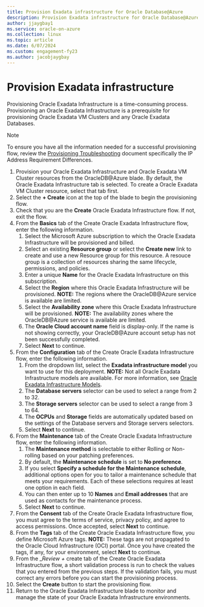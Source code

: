 ```yaml
---
title: Provision Exadata infrastructure for Oracle Database@Azure
description: Provision Exadata infrastructure for Oracle Database@Azure
author: jjaygbay1
ms.service: oracle-on-azure
ms.collection: linux
ms.topic: article
ms.date: 6/07/2024
ms.custom: engagement-fy23
ms.author: jacobjaygbay
---
```


# Provision Exadata infrastructure

Provisioning Oracle Exadata Infrastructure is a time-consuming process. Provisioning an Oracle Exadata Infrastructure is a prerequisite for provisioning Oracle Exadata VM Clusters and any Oracle Exadata Databases.

> [!NOTE]
> To ensure you have all the information needed for a successful provisioning flow, review the [Provisioning Troubleshooting](https://docs.oracle.com/en-us/iaas/odaaz/odaaz-provisioningtroubleshooting.html#GUID-DACCA740-025E-4466-8BB7-AC8C1D23E450) document specifically the IP Address Requirement Differences.

1. Provision your Oracle Exadata Infrastructure and Oracle Exadata VM Cluster resources from the OracleDB@Azure blade. By default, the Oracle Exadata Infrastructure tab is selected. To create a Oracle Exadata VM Cluster resource, select that tab first.
1. Select the __+ Create__ icon at the top of the blade to begin the provisioning flow.
1. Check that you are the __Create__ Oracle Exadata Infrastructure flow. If not, exit the flow.
1. From the __Basics__ tab of the Create Oracle Exadata Infrastructure flow, enter the following information.
   1. Select the Microsoft Azure subscription to which the Oracle Exadata Infrastructure will be provisioned and billed.
   1. Select an existing __Resource group__ or select the __Create new__ link to create and use a new Resource group for this resource. A resouce group is a collection of resources sharing the same lifecycle, permissions, and policies.
   1. Enter a unique __Name__ for the Oracle Exadata Infrastructure on this subscription.
   1. Select the __Region__ where this Oracle Exadata Infrastructure will be provisioned. __NOTE:__ The regions where the OracleDB@Azure service is available are limited.
   1. Select the __Availability zone__ where this Oracle Exadata Infrastructure will be provisioned. __NOTE:__ The availability zones where the OracleDB@Azure service is available are limited.
   1. The __Oracle Cloud account name__ field is display-only. If the name is not showing correctly, your OracleDB@Azure account setup has not been successfully completed.
   1. Select __Next__ to continue.
1. From the __Configuration__ tab of the Create Oracle Exadata Infrastructure flow, enter the following information.
   1. From the dropdown list, select the __Exadata infrastructure model__ you want to use for this deployment. __NOTE:__ Not all Oracle Exadata Infrastructure models are available. For more information, see [Oracle Exadata Infrastructure Models](https://docs.oracle.com/iaas/exadatacloud/exacs/ecs-ovr-x8m-scable-infra.html#GUID-15EB1E00-3898-4718-AD94-81BDE271C843).
   1. The __Database servers__ selector can be used to select a range from 2 to 32.
   1. The __Storage servers__ selector can be used to select a range from 3 to 64.
   1. The __OCPUs__ and __Storage__ fields are automatically updated based on the settings of the Database servers and Storage servers selectors.
   1. Select __Next__ to continue.
1. From the __Maintenance__ tab of the Create Oracle Exadata Infrastructure flow, enter the following information.
   1. The __Maintenance method__ is selectable to either Rolling or Non-rolling based on your patching preferences.
   1. By default, the __Maintenance schedule__ is set to __No preference__.
   1. If you select __Specify a schedule for the Maintenance schedule__, additional options open for you to tailor a maintenance schedule that meets your requirements. Each of these selections requires at least one option in each field.
   1. You can then enter up to 10 __Names__ and __Email addresses__ that are used as contacts for the maintenance process.
   1. Select __Next__ to continue.
1. From the __Consent__ tab of the Create Oracle Exadata Infrastructure flow, you must agree to the terms of service, privacy policy, and agree to access permissions. Once accepted, select __Next__ to continue.
1. From the __Tags__ tab of the Create Oracle Exadata Infrastructure flow, you define Microsoft Azure tags. __NOTE:__ These tags are not propagated to the Oracle Cloud Infrastructure (OCI) portal. Once you have created the tags, if any, for your environment, select __Next__ to continue.
1. From the __Review _+__ create tab of the Create Oracle Exadata Infrastructure flow, a short validation process is run to check the values that you entered from the previous steps. If the validation fails, you must correct any errors before you can start the provisioning process.
1. Select the __Create__ button to start the provisioning flow.
1. Return to the Oracle Exadata Infrastructure blade to monitor and manage the state of your Oracle Exadata Infrastructure environments.